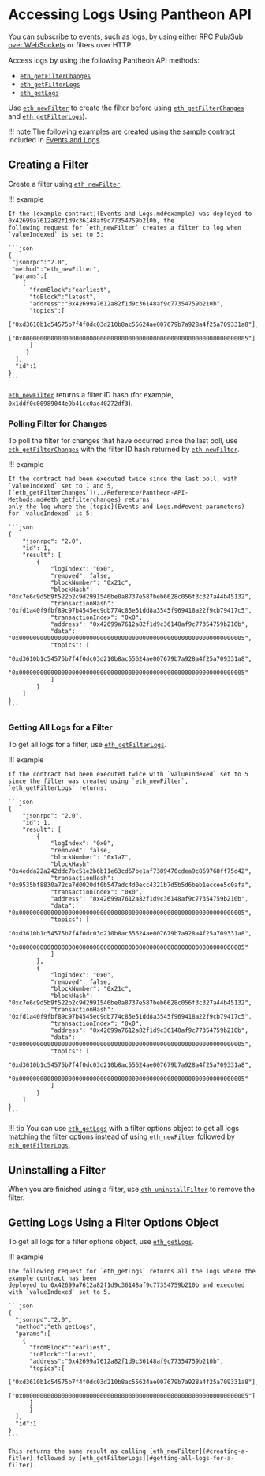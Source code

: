 # Accessing Logs Using Pantheon API

You can subscribe to events, such as logs, by using either [RPC Pub/Sub over WebSockets](../Pantheon-API/RPC-PubSub.md) or filters over HTTP.  

Access logs by using the following Pantheon API methods:
 
* [`eth_getFilterChanges`](../Reference/Pantheon-API-Methods.md#eth_getfilterchanges)
* [`eth_getFilterLogs`](../Reference/Pantheon-API-Methods.md#eth_getfilterlogs)
* [`eth_getLogs`](../Reference/Pantheon-API-Methods.md#eth_getlogs)

Use [`eth_newFilter`](../Reference/Pantheon-API-Methods.md#eth_newfilter) to create the filter before
using [`eth_getFilterChanges`](../Reference/Pantheon-API-Methods.md#eth_getfilterchanges) and [`eth_getFilterLogs`](../Reference/Pantheon-API-Methods.md#eth_getfilterlogs)). 

!!! note
    The following examples are created using the sample contract included in [Events and Logs](Events-and-Logs.md). 

## Creating a Filter

Create a filter using [`eth_newFilter`](../Reference/Pantheon-API-Methods.md#eth_newfilter). 

!!! example
    
    If the [example contract](Events-and-Logs.md#example) was deployed to 0x42699a7612a82f1d9c36148af9c77354759b210b, the 
    following request for `eth_newFilter` creates a filter to log when `valueIndexed` is set to 5: 
    
    ```json
    {
     "jsonrpc":"2.0",
     "method":"eth_newFilter",
     "params":[
        {
          "fromBlock":"earliest", 
          "toBlock":"latest", 
          "address":"0x42699a7612a82f1d9c36148af9c77354759b210b", 
          "topics":[
              ["0xd3610b1c54575b7f4f0dc03d210b8ac55624ae007679b7a928a4f25a709331a8"], 
              ["0x0000000000000000000000000000000000000000000000000000000000000005"]
          ]
         }
      ],
      "id":1
    }
    ```
        
[`eth_newFilter`](../Reference/Pantheon-API-Methods.md#eth_newfilter) returns a filter ID hash (for example, `0x1ddf0c00989044e9b41cc0ae40272df3`). 

### Polling Filter for Changes

To poll the filter for changes that have occurred since the last poll, use [`eth_getFilterChanges`](../Reference/Pantheon-API-Methods.md#eth_getfilterchanges)
with the filter ID hash returned by [`eth_newFilter`](../Reference/Pantheon-API-Methods.md#eth_newfilter). 

!!! example 
    
    If the contract had been executed twice since the last poll, with `valueIndexed` set to 1 and 5, 
    [`eth_getFilterChanges`](../Reference/Pantheon-API-Methods.md#eth_getfilterchanges) returns
    only the log where the [topic](Events-and-Logs.md#event-parameters) for `valueIndexed` is 5: 
    
    ```json
    {
        "jsonrpc": "2.0",
        "id": 1,
        "result": [
            {
                "logIndex": "0x0",
                "removed": false,
                "blockNumber": "0x21c",
                "blockHash": "0xc7e6c9d5b9f522b2c9d2991546be0a8737e587beb6628c056f3c327a44b45132",
                "transactionHash": "0xfd1a40f9fbf89c97b4545ec9db774c85e51dd8a3545f969418a22f9cb79417c5",
                "transactionIndex": "0x0",
                "address": "0x42699a7612a82f1d9c36148af9c77354759b210b",
                "data": "0x0000000000000000000000000000000000000000000000000000000000000005",
                "topics": [
                    "0xd3610b1c54575b7f4f0dc03d210b8ac55624ae007679b7a928a4f25a709331a8",
                    "0x0000000000000000000000000000000000000000000000000000000000000005"
                ]
            }
        ]
    }
    ```

### Getting All Logs for a Filter

To get all logs for a filter, use [`eth_getFilterLogs`](../Reference/Pantheon-API-Methods.md#eth_getfilterlogs). 

!!! example
    
    If the contract had been executed twice with `valueIndexed` set to 5 since the filter was created using `eth_newFilter`,
    `eth_getFilterLogs` returns: 
    
    ```json
    {
        "jsonrpc": "2.0",
        "id": 1,
        "result": [
            {
                "logIndex": "0x0",
                "removed": false,
                "blockNumber": "0x1a7",
                "blockHash": "0x4edda22a242ddc7bc51e2b6b11e63cd67be1af7389470cdea9c869768ff75d42",
                "transactionHash": "0x9535bf8830a72ca7d0020df0b547adc4d0ecc4321b7d5b5d6beb1eccee5c0afa",
                "transactionIndex": "0x0",
                "address": "0x42699a7612a82f1d9c36148af9c77354759b210b",
                "data": "0x0000000000000000000000000000000000000000000000000000000000000005",
                "topics": [
                    "0xd3610b1c54575b7f4f0dc03d210b8ac55624ae007679b7a928a4f25a709331a8",
                    "0x0000000000000000000000000000000000000000000000000000000000000005"
                ]
            },
            {
                "logIndex": "0x0",
                "removed": false,
                "blockNumber": "0x21c",
                "blockHash": "0xc7e6c9d5b9f522b2c9d2991546be0a8737e587beb6628c056f3c327a44b45132",
                "transactionHash": "0xfd1a40f9fbf89c97b4545ec9db774c85e51dd8a3545f969418a22f9cb79417c5",
                "transactionIndex": "0x0",
                "address": "0x42699a7612a82f1d9c36148af9c77354759b210b",
                "data": "0x0000000000000000000000000000000000000000000000000000000000000005",
                "topics": [
                    "0xd3610b1c54575b7f4f0dc03d210b8ac55624ae007679b7a928a4f25a709331a8",
                    "0x0000000000000000000000000000000000000000000000000000000000000005"
                ]
            }
        ]
    }
    ```
    
!!! tip 
    You can use [`eth_getLogs`](#getting-logs-using-a-filter-options-object) with a filter options object 
    to get all logs matching the filter options instead of using [`eth_newFilter`](../Reference/Pantheon-API-Methods.md#eth_newfilter)
    followed by [`eth_getFilterLogs`](../Reference/Pantheon-API-Methods.md#eth_getfilterlogs). 
    
## Uninstalling a Filter

When you are finished using a filter, use [`eth_uninstallFilter`](../Reference/Pantheon-API-Methods.md#eth_uninstallfilter) to remove the filter.     
    
## Getting Logs Using a Filter Options Object 

To get all logs for a filter options object, use [`eth_getLogs`](../Reference/Pantheon-API-Methods.md#eth_getlogs).   

!!! example 

    The following request for `eth_getLogs` returns all the logs where the example contract has been 
    deployed to 0x42699a7612a82f1d9c36148af9c77354759b210b and executed with `valueIndexed` set to 5.
    
    ```json
    {
      "jsonrpc":"2.0",
      "method":"eth_getLogs",
      "params":[
        {
          "fromBlock":"earliest", 
          "toBlock":"latest", 
          "address":"0x42699a7612a82f1d9c36148af9c77354759b210b", 
          "topics":[
            ["0xd3610b1c54575b7f4f0dc03d210b8ac55624ae007679b7a928a4f25a709331a8"], 
            ["0x0000000000000000000000000000000000000000000000000000000000000005"]
          ]
    	  }
      ], 
      "id":1
    }
    ``` 
    
    This returns the same result as calling [eth_newFilter](#creating-a-fitler) followed by [eth_getFilterLogs](#getting-all-logs-for-a-filter). 

